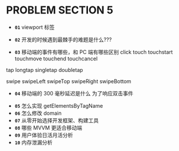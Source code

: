 # PROBLEM SECTION 5

- **`01`** viewport 标签

  <meta name="viewport" content="width=device-width, initial-scale=1.0, maximum-scale=1.0, user-scalable=0">

- **`02`** 开发的时候遇到最棘手的难题是什么???
- **`03`** 移动端的事件有哪些，和 PC 端有哪些区别
  click
  touch
  touchstart
  touchmove
  touchend
  touchcancel

tap
longtap
singletap
doubletap

swipe
swipeLeft
swipeTop
swipeRight
swipeBottom

- **`04`** 移动端的 300 毫秒延迟是什么
  为了响应双击事件

* **`05`** 怎么实现 getElementsByTagName
* **`06`** 怎么修改 domain
* **`07`** 从零开始选择开发框架、构建工具
* **`08`** 哪些 MVVM 更适合移动端
* **`09`** 用户体验日活月活分析
* **`10`** 内存泄漏分析
